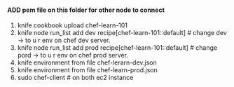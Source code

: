 #### ADD pem file on this folder for other node to connect ####
     
     
1)  knife cookbook upload chef-learn-101
2)  knife node run_list add dev recipe[chef-learn-101::default]  # change dev -> to u r env on chef dev server.
3)  knife node run_list add prod recipe[chef-learn-101::default] # change pord -> to u r env on chef  prod server.
4)  knife environment from file chef-lerarn-dev.json
5)  knife environment from file chef-learn-prod.json
6)  sudo chef-client  # on both ec2 instance 



